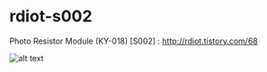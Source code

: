 # rdiot-s002
Photo Resistor Module (KY-018) [S002] : http://rdiot.tistory.com/68

![alt text](http://cfile9.uf.tistory.com/image/2708ED3A57D11CA21D0D5D)
